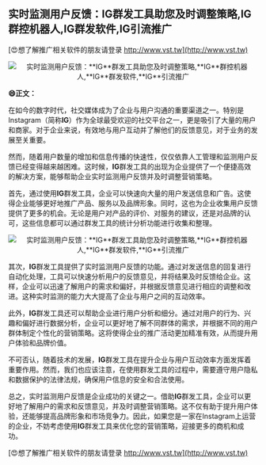 ## **实时监测用户反馈：**IG**群发工具助您及时调整策略,**IG**群控机器人,**IG**群发软件,**IG**引流推广**

[😍想了解推广相关软件的朋友请登录 http://www.vst.tw](http://www.vst.tw)

 <center><img src="https://vst.tw/MP4/tuiguang/png/7.png" alt="实时监测用户反馈：**IG**群发工具助您及时调整策略,**IG**群控机器人,**IG**群发软件,**IG**引流推广"></center>

**😄正文：**

在如今的数字时代，社交媒体成为了企业与用户沟通的重要渠道之一。特别是Instagram（简称**IG**）作为全球最受欢迎的社交平台之一，更是吸引了大量的用户和商家。对于企业来说，有效地与用户互动并了解他们的反馈意见，对于业务的发展至关重要。

然而，随着用户数量的增加和信息传播的快速性，仅仅依靠人工管理和监测用户反馈已经变得越来越困难。这时候，**IG**群发工具的出现为企业提供了一个便捷高效的解决方案，能够帮助企业实时监测用户反馈并及时调整营销策略。

首先，通过使用**IG**群发工具，企业可以快速向大量的用户发送信息和广告。这使得企业能够更好地推广产品、服务以及品牌形象。同时，这也为企业收集用户反馈提供了更多的机会。无论是用户对产品的评价、对服务的建议，还是对品牌的认可，这些信息都可以通过群发工具的统计分析功能进行收集和整理。

 <center><img src="https://vst.tw/MP4/tuiguang/png/1.png" alt="实时监测用户反馈：**IG**群发工具助您及时调整策略,**IG**群控机器人,**IG**群发软件,**IG**引流推广"></center>

其次，**IG**群发工具提供了实时监测用户反馈的功能。通过对发送信息的回复进行自动化处理，工具可以快速分析用户的反馈意见，并将结果及时反馈给企业。这样，企业可以迅速了解用户的需求和偏好，并根据反馈意见进行相应的调整和改进。这种实时监测的能力大大提高了企业与用户之间的互动效率。

此外，**IG**群发工具还可以帮助企业进行用户分析和细分。通过对用户的行为、兴趣和偏好进行数据分析，企业可以更好地了解不同群体的需求，并根据不同的用户群体制定个性化的营销策略。这将使得企业的推广活动更加精准有效，从而提升用户体验和品牌价值。

不可否认，随着技术的发展，**IG**群发工具在提升企业与用户互动效率方面发挥着重要作用。然而，我们也应该注意，在使用群发工具的过程中，需要遵守用户隐私和数据保护的法律法规，确保用户信息的安全和合法使用。

总之，实时监测用户反馈是企业成功的关键之一。借助**IG**群发工具，企业可以更好地了解用户的需求和反馈意见，并及时调整营销策略。这不仅有助于提升用户体验，还能够提高品牌形象和市场竞争力。因此，如果您是一家在Instagram上运营的企业，不妨考虑使用**IG**群发工具来优化您的营销策略，迎接更多的商机和成功。

[😍想了解推广相关软件的朋友请登录 http://www.vst.tw](http://www.vst.tw)



